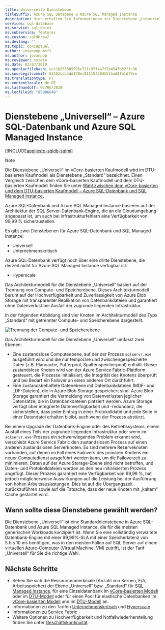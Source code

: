 ```yaml
---
title: Universelle Dienstebene
titleSuffix: Azure SQL Database & Azure SQL Managed Instance
description: Hier erhalten Sie Informationen zur Dienstebene „Universell“ für Azure SQL-Datenbank und Azure SQL Managed Instance.
services: sql-database
ms.service: sql-db-mi
ms.subservice: features
ms.custom: sqldbrb=2
ms.devlang: ''
ms.topic: conceptual
author: jovanpop-msft
ms.author: jovanpop
ms.reviewer: sstein
ms.date: 02/07/2019
ms.openlocfilehash: ee218253309995e721c97f4a7f7b4547b32f7c36
ms.sourcegitcommit: 93462ccb4dd178ec81115f50455fbad2fa1d79ce
ms.translationtype: HT
ms.contentlocale: de-DE
ms.lasthandoff: 07/06/2020
ms.locfileid: "85986640"
---
```

# <a name="general-purpose-service-tier---azure-sql-database-and-azure-sql-managed-instance"></a>Dienstebene „Universell“ – Azure SQL-Datenbank und Azure SQL Managed Instance
[!INCLUDE[appliesto-sqldb-sqlmi](../includes/appliesto-sqldb-sqlmi.md)]

> [!NOTE]
> Die Dienstebene „Universell“ im vCore-basierten Kaufmodell wird im DTU-basierten Kaufmodell als Dienstebene „Standard“ bezeichnet. Einen Vergleich zwischen dem vCore-basierten Kaufmodell und dem DTU-basierten Kaufmodell finden Sie unter [Wahl zwischen dem vCore-basierten und dem DTU-basierten Kaufmodell – Azure SQL-Datenbank und SQL Managed Instance](purchasing-models.md).

Azure SQL-Datenbank und Azure SQL Managed Instance basieren auf der Architektur der SQL Server-Datenbank-Engine, die an die Cloudumgebung angepasst ist, um auch bei Infrastrukturfehlern eine Verfügbarkeit von 99,99 % sicherzustellen. 

Es gibt zwei Dienstebenen für Azure SQL-Datenbank und SQL Managed Instance: 

- Universell
- Unternehmenskritisch

Azure SQL-Datenbank verfügt noch über eine dritte Dienstebene, die derzeit nicht für Azure SQL Managed Instance verfügbar ist:

- Hyperscale

Das Architekturmodell für die Dienstebene „Universell“ basiert auf der Trennung von Compute- und Speicherebene. Dieses Architekturmodell beruht auf der Hochverfügbarkeit und Zuverlässigkeit von Azure Blob Storage mit transparenter Replikation von Datenbankdateien und garantiert ohne Datenverlust bei Ausfall der zugrunde liegenden Infrastruktur.

In der folgenden Abbildung sind vier Knoten im Architekturmodell des Typs „Standard“ mit getrennter Compute- und Speicherebene dargestellt.

![Trennung der Compute- und Speicherebene](./media/service-tier-general-purpose/general-purpose-service-tier.png)

Das Architekturmodell für die Dienstebene „Universell“ umfasst zwei Ebenen:

- Eine zustandslose Computeebene, auf der der Prozess `sqlservr.exe` ausgeführt wird und die nur temporäre und zwischengespeicherte Daten (z.B. Plancache, Pufferpool, Spaltenspeicherpool) enthält. Dieser zustandslose Knoten wird von der Azure Service Fabric-Plattform gesteuert, die Prozesse initialisiert, die Integrität des Knotens überprüft und bei Bedarf ein Failover an einen anderen Ort durchführt.
- Eine zustandsbehaftete Datenebene mit Datenbankdateien (MDF- und LDF-Dateien), die in Azure Blob Storage gespeichert sind. Azure Blob Storage garantiert die Vermeidung von Datenverlusten jeglicher Datensätze, die in Datenbankdateien platziert werden. Azure Storage verfügt über integrierte Datenverfügbarkeit und -redundanz, die sicherstellen, dass jeder Eintrag in einer Protokolldatei und jede Seite in einer Datendatei erhalten bleibt, auch wenn der Prozess abstürzt.

Bei einem Upgrade der Datenbank-Engine oder des Betriebssystems, einem Ausfall eines Teils der zugrunde liegenden Infrastruktur oder wenn im `sqlservr.exe`-Prozess ein schwerwiegendes Problem erkannt wird, verschiebt Azure Service Fabric den zustandslosen Prozess auf einen anderen zustandslosen Serverknoten. Es sind mehrere Reserveknoten vorhanden, auf denen im Fall eines Failovers des primären Knotens ein neuer Computedienst ausgeführt werden kann, um die Failoverzeit zu minimieren. Daten auf der Azure Storage-Ebene sind nicht betroffen, und Daten- und Protokolldateien werden an den neu initialisierten Prozess angefügt. Dieser Prozess garantiert eine Verfügbarkeit von 99,99 %, hat jedoch möglicherweise Auswirkungen auf die Leistung bei der Ausführung von hohen Arbeitsauslastungen. Dies ist auf die Übergangszeit zurückzuführen sowie auf die Tatsache, dass der neue Knoten mit „kaltem“ Cache gestartet wird.

## <a name="when-to-choose-this-service-tier"></a>Wann sollte diese Dienstebene gewählt werden?

Die Dienstebene „Universell“ ist eine Standarddienstebene in Azure SQL-Datenbank und Azure SQL Managed Instance, die für die meisten generischen Workloads konzipiert ist. Wenn Sie eine vollständig verwaltete Datenbank-Engine mit einer 99,99%-SLA mit einer Speicherlatenz von 5 bis 10 ms benötigen, was in den meisten Fällen auf SQL Server auf einem virtuellen Azure-Computer (Virtual Machine, VM) zutrifft, ist der Tarif „Universell“ für Sie die richtige Wahl.

## <a name="next-steps"></a>Nächste Schritte

- Sehen Sie sich die Ressourcenmerkmale (Anzahl von Kernen, E/A, Arbeitsspeicher) der Ebene „Universell“ bzw. „Standard“ für [SQL Managed Instance](../managed-instance/resource-limits.md#service-tier-characteristics), für eine Einzeldatenbank im [vCore-basierten Modell](resource-limits-vcore-single-databases.md#general-purpose---provisioned-compute---gen4) oder im [DTU-Modell](resource-limits-dtu-single-databases.md#single-database-storage-sizes-and-compute-sizes) oder für einen Pool für elastische Datenbanken im [vCore-basierten Modell](resource-limits-vcore-elastic-pools.md#general-purpose---provisioned-compute---gen4) und im [DTU-Modell](resource-limits-dtu-elastic-pools.md#standard-elastic-pool-limits) an.
- Informationen zu den Tarifen [Unternehmenskritisch](service-tier-business-critical.md) und [Hyperscale](service-tier-hyperscale.md)
- Informationen zu [Service Fabric](../../service-fabric/service-fabric-overview.md)
- Weitere Optionen zu Hochverfügbarkeit und Notfallwiederherstellung finden Sie unter [Geschäftskontinuität](business-continuity-high-availability-disaster-recover-hadr-overview.md).
